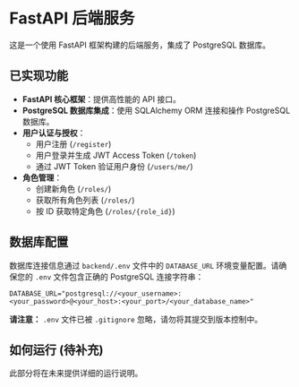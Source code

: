 # FastAPI 后端服务

这是一个使用 FastAPI 框架构建的后端服务，集成了 PostgreSQL 数据库。

## 已实现功能

*   **FastAPI 核心框架**：提供高性能的 API 接口。
*   **PostgreSQL 数据库集成**：使用 SQLAlchemy ORM 连接和操作 PostgreSQL 数据库。
*   **用户认证与授权**：
    *   用户注册 (`/register`)
    *   用户登录并生成 JWT Access Token (`/token`)
    *   通过 JWT Token 验证用户身份 (`/users/me/`)
*   **角色管理**：
    *   创建新角色 (`/roles/`)
    *   获取所有角色列表 (`/roles/`)
    *   按 ID 获取特定角色 (`/roles/{role_id}`)

## 数据库配置

数据库连接信息通过 `backend/.env` 文件中的 `DATABASE_URL` 环境变量配置。请确保您的 `.env` 文件包含正确的 PostgreSQL 连接字符串：

```
DATABASE_URL="postgresql://<your_username>:<your_password>@<your_host>:<your_port>/<your_database_name>"
```

**请注意：** `.env` 文件已被 `.gitignore` 忽略，请勿将其提交到版本控制中。

## 如何运行 (待补充)

此部分将在未来提供详细的运行说明。
